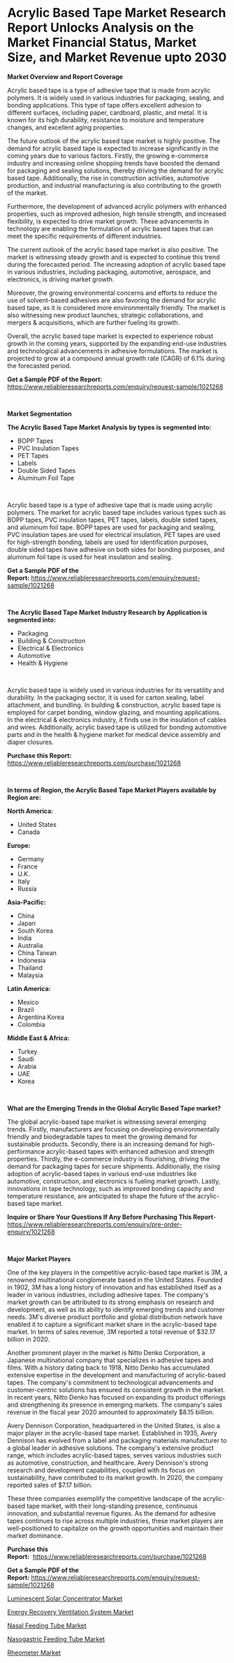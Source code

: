 <p><h1>Acrylic Based Tape Market Research Report Unlocks Analysis on the Market Financial Status, Market Size, and Market Revenue upto 2030</h1></p><p><strong>Market Overview and Report Coverage</strong></p>
<p><p>Acrylic based tape is a type of adhesive tape that is made from acrylic polymers. It is widely used in various industries for packaging, sealing, and bonding applications. This type of tape offers excellent adhesion to different surfaces, including paper, cardboard, plastic, and metal. It is known for its high durability, resistance to moisture and temperature changes, and excellent aging properties.</p><p>The future outlook of the acrylic based tape market is highly positive. The demand for acrylic based tape is expected to increase significantly in the coming years due to various factors. Firstly, the growing e-commerce industry and increasing online shopping trends have boosted the demand for packaging and sealing solutions, thereby driving the demand for acrylic based tape. Additionally, the rise in construction activities, automotive production, and industrial manufacturing is also contributing to the growth of the market.</p><p>Furthermore, the development of advanced acrylic polymers with enhanced properties, such as improved adhesion, high tensile strength, and increased flexibility, is expected to drive market growth. These advancements in technology are enabling the formulation of acrylic based tapes that can meet the specific requirements of different industries.</p><p>The current outlook of the acrylic based tape market is also positive. The market is witnessing steady growth and is expected to continue this trend during the forecasted period. The increasing adoption of acrylic based tape in various industries, including packaging, automotive, aerospace, and electronics, is driving market growth.</p><p>Moreover, the growing environmental concerns and efforts to reduce the use of solvent-based adhesives are also favoring the demand for acrylic based tape, as it is considered more environmentally friendly. The market is also witnessing new product launches, strategic collaborations, and mergers & acquisitions, which are further fueling its growth.</p><p>Overall, the acrylic based tape market is expected to experience robust growth in the coming years, supported by the expanding end-use industries and technological advancements in adhesive formulations. The market is projected to grow at a compound annual growth rate (CAGR) of 6.1% during the forecasted period.</p></p>
<p><strong>Get a Sample PDF of the Report:</strong> <a href="https://www.reliableresearchreports.com/enquiry/request-sample/1021268">https://www.reliableresearchreports.com/enquiry/request-sample/1021268</a></p>
<p>&nbsp;</p>
<p><strong>Market Segmentation</strong></p>
<p><strong>The Acrylic Based Tape Market Analysis by types is segmented into:</strong></p>
<p><ul><li>BOPP Tapes</li><li>PVC Insulation Tapes</li><li>PET Tapes</li><li>Labels</li><li>Double Sided Tapes</li><li>Aluminum Foil Tape</li></ul></p>
<p>&nbsp;</p>
<p><p>Acrylic based tape is a type of adhesive tape that is made using acrylic polymers. The market for acrylic based tape includes various types such as BOPP tapes, PVC insulation tapes, PET tapes, labels, double sided tapes, and aluminum foil tape. BOPP tapes are used for packaging and sealing, PVC insulation tapes are used for electrical insulation, PET tapes are used for high-strength bonding, labels are used for identification purposes, double sided tapes have adhesive on both sides for bonding purposes, and aluminum foil tape is used for heat insulation and sealing.</p></p>
<p><strong>Get a Sample PDF of the Report:</strong>&nbsp;<a href="https://www.reliableresearchreports.com/enquiry/request-sample/1021268">https://www.reliableresearchreports.com/enquiry/request-sample/1021268</a></p>
<p>&nbsp;</p>
<p><strong>The Acrylic Based Tape Market Industry Research by Application is segmented into:</strong></p>
<p><ul><li>Packaging</li><li>Building & Construction</li><li>Electrical & Electronics</li><li>Automotive</li><li>Health & Hygiene</li></ul></p>
<p>&nbsp;</p>
<p><p>Acrylic based tape is widely used in various industries for its versatility and durability. In the packaging sector, it is used for carton sealing, label attachment, and bundling. In building & construction, acrylic based tape is employed for carpet bonding, window glazing, and mounting applications. In the electrical & electronics industry, it finds use in the insulation of cables and wires. Additionally, acrylic based tape is utilized for bonding automotive parts and in the health & hygiene market for medical device assembly and diaper closures.</p></p>
<p><strong>Purchase this Report:</strong>&nbsp; <a href="https://www.reliableresearchreports.com/purchase/1021268">https://www.reliableresearchreports.com/purchase/1021268</a></p>
<p>&nbsp;</p>
<p><strong>In terms of Region, the Acrylic Based Tape Market Players available by Region are:</strong></p>
<p>
    <p> <strong> North America: </strong>
        <ul>
            <li>United States</li>
            <li>Canada</li>
        </ul>
        </p> 
    <p> <strong> Europe: </strong>
        <ul>
            <li>Germany</li>
            <li>France</li>
            <li>U.K.</li>
            <li>Italy</li>
            <li>Russia</li>
        </ul>
        </p> 
    <p> <strong> Asia-Pacific: </strong>
        <ul>
            <li>China</li>
            <li>Japan</li>
            <li>South Korea</li>
            <li>India</li>
            <li>Australia</li>
            <li>China Taiwan</li>
            <li>Indonesia</li>
            <li>Thailand</li>
            <li>Malaysia</li>
        </ul>
        </p> 
    <p> <strong> Latin America: </strong>
        <ul>
            <li>Mexico</li>
            <li>Brazil</li>
            <li>Argentina Korea</li>
            <li>Colombia</li>
        </ul>
        </p> 
    <p> <strong> Middle East & Africa: </strong>
        <ul>
            <li>Turkey</li>
            <li>Saudi</li>
            <li>Arabia</li>
            <li>UAE</li>
            <li>Korea</li>
        </ul>
    </p>
    </p>
<p>&nbsp;</p>
<p><strong>What are the Emerging Trends in the Global Acrylic Based Tape market?</strong></p>
<p><p>The global acrylic-based tape market is witnessing several emerging trends. Firstly, manufacturers are focusing on developing environmentally friendly and biodegradable tapes to meet the growing demand for sustainable products. Secondly, there is an increasing demand for high-performance acrylic-based tapes with enhanced adhesion and strength properties. Thirdly, the e-commerce industry is flourishing, driving the demand for packaging tapes for secure shipments. Additionally, the rising adoption of acrylic-based tapes in various end-use industries like automotive, construction, and electronics is fueling market growth. Lastly, innovations in tape technology, such as improved bonding capacity and temperature resistance, are anticipated to shape the future of the acrylic-based tape market.</p></p>
<p><strong>Inquire or Share Your Questions If Any Before Purchasing This Report</strong>- <a href="https://www.reliableresearchreports.com/enquiry/pre-order-enquiry/1021268">https://www.reliableresearchreports.com/enquiry/pre-order-enquiry/1021268</a></p>
<p>&nbsp;</p>
<p><strong>Major Market Players</strong></p>
<p><p>One of the key players in the competitive acrylic-based tape market is 3M, a renowned multinational conglomerate based in the United States. Founded in 1902, 3M has a long history of innovation and has established itself as a leader in various industries, including adhesive tapes. The company's market growth can be attributed to its strong emphasis on research and development, as well as its ability to identify emerging trends and customer needs. 3M's diverse product portfolio and global distribution network have enabled it to capture a significant market share in the acrylic-based tape market. In terms of sales revenue, 3M reported a total revenue of $32.17 billion in 2020.</p><p>Another prominent player in the market is Nitto Denko Corporation, a Japanese multinational company that specializes in adhesive tapes and films. With a history dating back to 1918, Nitto Denko has accumulated extensive expertise in the development and manufacturing of acrylic-based tapes. The company's commitment to technological advancements and customer-centric solutions has ensured its consistent growth in the market. In recent years, Nitto Denko has focused on expanding its product offerings and strengthening its presence in emerging markets. The company's sales revenue in the fiscal year 2020 amounted to approximately $8.15 billion.</p><p>Avery Dennison Corporation, headquartered in the United States, is also a major player in the acrylic-based tape market. Established in 1935, Avery Dennison has evolved from a label and packaging materials manufacturer to a global leader in adhesive solutions. The company's extensive product range, which includes acrylic-based tapes, serves various industries such as automotive, construction, and healthcare. Avery Dennison's strong research and development capabilities, coupled with its focus on sustainability, have contributed to its market growth. In 2020, the company reported sales of $7.17 billion.</p><p>These three companies exemplify the competitive landscape of the acrylic-based tape market, with their long-standing presence, continuous innovation, and substantial revenue figures. As the demand for adhesive tapes continues to rise across multiple industries, these market players are well-positioned to capitalize on the growth opportunities and maintain their market dominance.</p></p>
<p><strong>Purchase this Report:</strong>&nbsp;&nbsp;<a href="https://www.reliableresearchreports.com/purchase/1021268">https://www.reliableresearchreports.com/purchase/1021268</a></p>
<p></p>
<p><strong>Get a Sample PDF of the Report:</strong>&nbsp;<a href="https://www.reliableresearchreports.com/enquiry/request-sample/1021268">https://www.reliableresearchreports.com/enquiry/request-sample/1021268</a></p>
<p><p><a href="https://www.linkedin.com/pulse/luminescent-solar-concentrator-market-challenges-rl7ke/">Luminescent Solar Concentrator Market</a></p><p><a href="https://medium.com/@sigridrobel/energy-recovery-ventilation-system-market-size-growth-forecast-2023-2030-eaf41dd46f93">Energy Recovery Ventilation System Market</a></p><p><a href="https://www.reportprime.com/nasal-feeding-tube-r10700">Nasal Feeding Tube Market</a></p><p><a href="https://www.reportprime.com/nasogastric-feeding-tube-r10702">Nasogastric Feeding Tube Market</a></p><p><a href="https://medium.com/@efrainhaley/rheometer-market-size-growth-forecast-2023-2030-60eb304570c5">Rheometer Market</a></p></p>